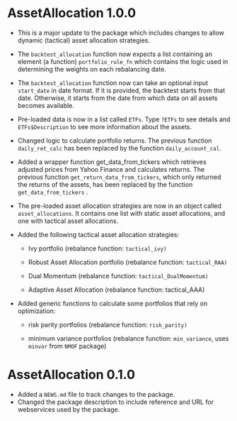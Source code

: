 # AssetAllocation 1.0.0

-   This is a major update to the package which includes changes to allow dynamic (tactical) asset allocation strategies.

-   The `backtest_allocation` function now expects a list containing an element (a function) `portfolio_rule_fn` which contains the logic used in determining the weights on each rebalancing date.

-   The `backtest_allocation` function now can take an optional input `start_date` in date format. If it is provided, the backtest starts from that date. Otherwise, it starts from the date from which data on all assets becomes available.

-   Pre-loaded data is now in a list called `ETFs`. Type `?ETFs` to see details and `ETFs$Description` to see more information about the assets.

-   Changed logic to calculate portfolio returns. The previous function `daily_ret_calc` has been replaced by the function `daily_account_cal`.

-   Added a wrapper function get_data_from_tickers which retrieves adjusted prices from Yahoo Finance and calculates returns. The previous function `get_return_data_from_tickers`, which only returned the returns of the assets, has been replaced by the function `get_data_from_tickers` .

-   The pre-loaded asset allocation strategies are now in an object called `asset_allocations`. It contains one list with static asset allocations, and one with tactical asset allocations.

-   Added the following tactical asset allocation strategies:

    -   Ivy portfolio (rebalance function: `tactical_ivy)`

    -   Robust Asset Allocation portfolio (rebalance function: `tactical_RAA)`

    -   Dual Momentum (rebalance function: `tactical_DualMomentum)`

    -   Adaptive Asset Allocation (rebalance function: tactical_AAA)

-   Added generic functions to calculate some portfolios that rely on optimization:

    -   risk parity portfolios (rebalance function: `risk_parity)`

    -   minimum variance portfolios (rebalance function: `min_variance`, uses `minvar` from `NMOF` package)

# AssetAllocation 0.1.0

-   Added a `NEWS.md` file to track changes to the package.
-   Changed the package description to include reference and URL for webservices used by the package.
